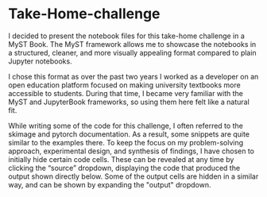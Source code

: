 # Take-Home-challenge

I decided to present the notebook files for this take-home challenge in a MyST Book. The MyST framework allows me to showcase the notebooks in a structured, cleaner, and more visually appealing format compared to plain Jupyter notebooks.

I chose this format as over the past two years I worked as a developer on an open education platform focused on making university textbooks more accessible to students. During that time, I became very familiar with the MyST and JupyterBook frameworks, so using them here felt like a natural fit.

While writing some of the code for this challenge, I often referred to the skimage and pytorch documentation. As a result, some snippets are quite similar to the examples there. To keep the focus on my problem-solving approach, experimental design, and synthesis of findings, I have chosen to initially hide certain code cells. These can be revealed at any time by clicking the “source” dropdown, displaying the code that produced the output shown directly below. Some of the output cells are hidden in a similar way, and can be shown by expanding the "output" dropdown.
